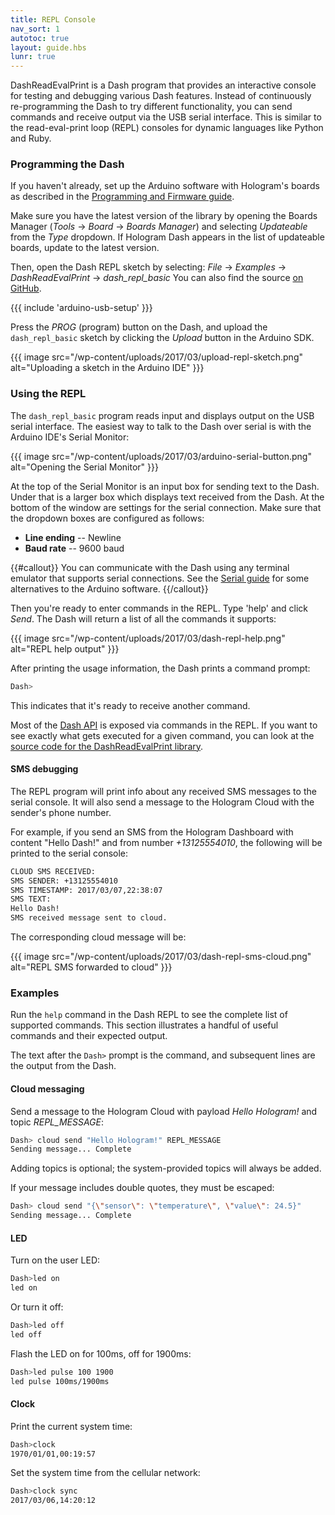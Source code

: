 ```yaml
---
title: REPL Console
nav_sort: 1
autotoc: true
layout: guide.hbs
lunr: true
---
```


DashReadEvalPrint is a Dash program that provides an interactive console for
testing and debugging various Dash features. Instead of continuously
re-programming the Dash to try different functionality, you can send commands and receive
output via the USB serial interface. This is similar to the read-eval-print loop (REPL)
consoles for dynamic languages like Python and Ruby.

### Programming the Dash

If you haven't already, set up the Arduino software with Hologram's boards as
described in the [Programming and Firmware
guide](/docs/guide/dash/programming-and-firmware).

Make sure you have the latest version of the library by opening the Boards
Manager (*Tools* -> *Board* -> *Boards Manager*) and selecting *Updateable* from
the *Type* dropdown. If Hologram Dash appears in the list of updateable boards,
update to the latest version.

Then, open the Dash REPL sketch by selecting: 
*File* -> *Examples* -> *DashReadEvalPrint* -> *dash_repl_basic*
You can also find the source [on
GitHub](https://github.com/hologram-io/hologram-dash-arduino-integration/blob/master/konektdash/libraries/DashReadEvalPrint/examples/dash_repl_basic/dash_repl_basic.ino).

{{{ include 'arduino-usb-setup' }}}

Press the *PROG* (program) button on the Dash, and upload the
`dash_repl_basic` sketch by clicking the *Upload* button in the Arduino SDK.

{{{ image src="/wp-content/uploads/2017/03/upload-repl-sketch.png"
    alt="Uploading a sketch in the Arduino IDE" }}}

### Using the REPL

The `dash_repl_basic` program reads input and displays output on the USB serial interface.
The easiest way to talk to the Dash over serial is with the Arduino IDE's Serial Monitor:

{{{ image src="/wp-content/uploads/2017/03/arduino-serial-button.png"
    alt="Opening the Serial Monitor" }}}

At the top of the Serial Monitor is an input box for sending text to the Dash.
Under that is a larger box which displays text received from the Dash. At the
bottom of the window are settings for the serial connection. Make sure
that the dropdown boxes are configured as follows:

* **Line ending** -- Newline
* **Baud rate** -- 9600 baud

{{#callout}}
You can communicate with the Dash using any terminal emulator that supports
serial connections. See the [Serial guide](/docs/guide/dash/serial/) for some
alternatives to the Arduino software.
{{/callout}}

Then you're ready to enter commands in the REPL. Type 'help' and click *Send*.
The Dash will return a list of all the commands it supports:

{{{ image src="/wp-content/uploads/2017/03/dash-repl-help.png"
    alt="REPL help output" }}}

After printing the usage information, the Dash prints a command prompt:

```bash
Dash>
```

This indicates that it's ready to receive another command.

Most of the [Dash API](/docs/reference/dash/api/) is exposed via commands in the
REPL. If you want to see exactly what gets executed for a given command, you can
look at the [source code for the DashReadEvalPrint
library](https://github.com/hologram-io/hologram-dash-arduino-integration/blob/master/konektdash/libraries/DashReadEvalPrint/src/DashReadEvalPrint.cpp).

#### SMS debugging

The REPL program will print info about any received SMS messages to the serial
console. It will also send a message to the Hologram Cloud with the sender's
phone number.

For example, if you send an SMS from the Hologram Dashboard with content
"Hello Dash!" and from number *+13125554010*, the following will be printed to
the serial console:

```bash
CLOUD SMS RECEIVED:
SMS SENDER: +13125554010
SMS TIMESTAMP: 2017/03/07,22:38:07
SMS TEXT:
Hello Dash!
SMS received message sent to cloud.
```

The corresponding cloud message will be:

{{{ image src="/wp-content/uploads/2017/03/dash-repl-sms-cloud.png"
    alt="REPL SMS forwarded to cloud" }}}

### Examples

Run the `help` command in the Dash REPL to see the complete list of supported
commands. This section illustrates a handful of useful commands and their
expected output.

The text after the `Dash>` prompt is the command, and subsequent lines are the
output from the Dash.

#### Cloud messaging

Send a message to the Hologram Cloud with payload *Hello Hologram!* and topic
*REPL_MESSAGE*:

```bash
Dash> cloud send "Hello Hologram!" REPL_MESSAGE
Sending message... Complete
```

Adding topics is optional; the system-provided topics will always be added.

If your message includes double quotes, they must be escaped:

```bash
Dash> cloud send "{\"sensor\": \"temperature\", \"value\": 24.5}"
Sending message... Complete
```

#### LED

Turn on the user LED:

```bash
Dash>led on
led on
```

Or turn it off:

```bash
Dash>led off
led off
```

Flash the LED on for 100ms, off for 1900ms:

```bash
Dash>led pulse 100 1900
led pulse 100ms/1900ms
```

#### Clock

Print the current system time:

```bash
Dash>clock
1970/01/01,00:19:57
```

Set the system time from the cellular network:

```bash
Dash>clock sync
2017/03/06,14:20:12
```

